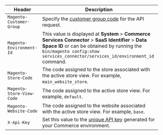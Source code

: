 Header | Description
--- | ---
`Magento-Customer-Group` | Specify the [customer group code](#find-the-customer-group-code) for the API request.
`Magento-Environment-Id` | This value is displayed at **System** > **Commerce Services Connector** > **SaaS Identifier** > **Data Space ID** or can be obtained by running the `bin/magento config:show services_connector/services_id/environment_id` command.
`Magento-Store-Code`| The code assigned to the store associated with the active store view. For example, `main_website_store`.
`Magento-Store-View-Code`| The code assigned to the active store view. For example, `default`.
`Magento-Website-Code`| The code assigned to the website associated with the active store view. For example, `base`.
`X-Api-Key` | Set this value to the [unique API key](https://experienceleague.adobe.com/en/docs/commerce/user-guides/integration-services/saas#genapikey) generated for your Commerce environment.
